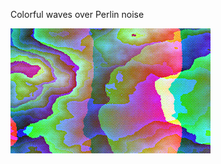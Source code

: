 Colorful waves over Perlin noise

![screenshot](https://github.com/diatribes/colorperlin-sw/blob/main/screenrec001.gif?raw=true)

